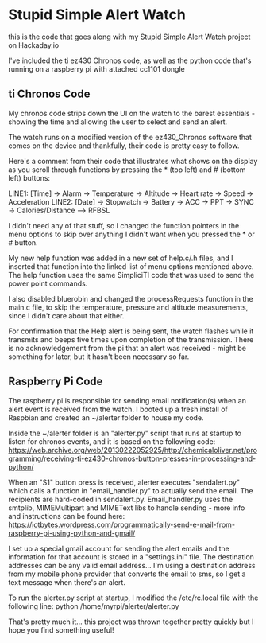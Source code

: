 # Stupid Simple Alert Watch

this is the code that goes along with my Stupid Simple Alert Watch project on Hackaday.io

I've included the ti ez430 Chronos code, as well as the python code that's running on a raspberry pi with attached cc1101 dongle

## ti Chronos Code
My chronos code strips down the UI on the watch to the barest essentials - showing the time and allowing the user to select and send an alert.

The watch runs on a modified version of the ez430_Chronos software that comes on the device and thankfully, their code is pretty easy to follow.

Here's a comment from their code that illustrates what shows on the display as you scroll through functions by pressing the * (top left) and # (bottom left) buttons:

LINE1: [Time] -> Alarm -> Temperature -> Altitude -> Heart rate -> Speed -> Acceleration
LINE2: [Date] -> Stopwatch -> Battery  -> ACC -> PPT -> SYNC -> Calories/Distance --> RFBSL

I didn't need any of that stuff, so I changed the function pointers in the menu options to skip over anything I didn't want when you pressed the * or # button.  

My new help function was added in a new set of help.c/.h files, and I inserted that function into the linked list of menu options mentioned above.  The help function uses the same SimpliciTI code that was used to send the power point commands.

I also disabled bluerobin and changed the processRequests function in the main.c file, to skip the temperature, pressure and altitude measurements, since I didn't care about that either.

For confirmation that the Help alert is being sent, the watch flashes while it transmits and beeps five times upon completion of the transmission.  There is no acknowledgement from the pi that an alert was received - might be something for later, but it hasn't been necessary so far.

## Raspberry Pi Code
The raspberry pi is responsible for sending email notification(s) when an alert event is received from the watch.  I booted up a fresh install of Raspbian and created an ~/alerter folder to house my code.

Inside the ~/alerter folder is an "alerter.py" script that runs at startup to listen for chronos events, and it is based on the following code:
https://web.archive.org/web/20130222052925/http://chemicaloliver.net/programming/receiving-ti-ez430-chronos-button-presses-in-processing-and-python/

When an "S1" button press is received, alerter executes "sendalert.py" which calls a function in "email_handler.py" to actually send the email.  The recipients are hard-coded in sendalert.py.  Email_handler.py uses the smtplib, MIMEMultipart and MIMEText libs to handle sending - more info and instructions can be found here:
https://iotbytes.wordpress.com/programmatically-send-e-mail-from-raspberry-pi-using-python-and-gmail/

I set up a special gmail account for sending the alert emails and the information for that account is stored in a "settings.ini" file.  The destination addresses can be any valid email address... I'm using a destination address from my mobile phone provider that converts the email to sms, so I get a text message when there's an alert.

To run the alerter.py script at startup, I modified the /etc/rc.local file with the following line:
python /home/myrpi/alerter/alerter.py

That's pretty much it... this project was thrown together pretty quickly but I hope you find something useful!
